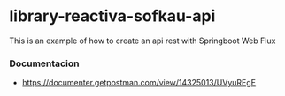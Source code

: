 # library-reactiva-sofkau-api
This is an example of how to create an api rest with Springboot Web Flux

### Documentacion
- https://documenter.getpostman.com/view/14325013/UVyuREgE
